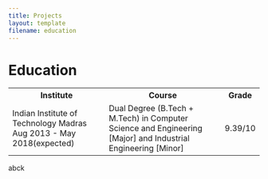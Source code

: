 ```yaml
---
title: Projects
layout: template
filename: education
--- 
```


# Education

<table width="100%" align="center" border="0" cellspacing="0">
         <tr>
                  <th width="40%">Institute</th>
                  <th width="50%">Course</th>
                  <th width="10%">Grade</th>
         </tr>
         <tr>
                  <td width="40%">Indian Institute of Technology Madras Aug 2013 - May 2018(expected)</td>
                  <td width="50%">Dual Degree (B.Tech + M.Tech) in Computer Science and Engineering [Major] and Industrial Engineering [Minor]</td>
                  <td width="10%">9.39/10</td>
         </tr>
</table>
abck
